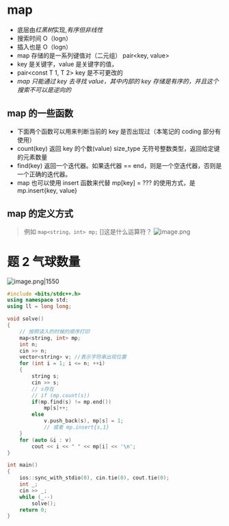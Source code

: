# map
- 底层由*红黑树*实现,*有序但非线性*
- 搜索时间 O（logn）
- 插入也是 O（logn） 
- map 存储的是一系列键值对（二元组） pair<key, value>
- key 是关键字，value 是关键字的值，
- pair<const T 1, T 2> key 是不可更改的
- *map 只能通过 key 去寻找 value，其中内部的 key 存储是有序的，并且这个搜索不可以是逆向的*
## map 的一些函数
- 下面两个函数可以用来判断当前的 key 是否出现过（本笔记的 coding 部分有使用）
- count(key) 返回 key 的个数(value) size_type 无符号整数类型，返回给定键的元素数量
- find(key) 返回一个迭代器。如果迭代器 == end，则是一个空迭代器，否则是一个正确的迭代器。
- map 也可以使用 insert 函数来代替 mp[key] = ??? 的使用方式，是 mp.insert{key, value}
## map 的定义方式
>例如 `map<string，int> mp;`
>[]这是什么运算符？ ![image.png](https://iili.io/JEh5CSS.png)
>



# 题 2 气球数量
![image.png|1550](https://iili.io/JEhA5zb.png)

``` cpp
#include <bits/stdc++.h>
using namespace std;
using ll = long long;

void solve()
{
    // 按照读入的时候的顺序打印
    map<string, int> mp;
    int n;
    cin >> n;
    vector<string> v; //表示字符串出现位置
    for (int i = 1; i <= n; ++i)
    {
        string s;
        cin >> s;
        // s存在
        // if (mp.count(s))
        if(mp.find(s) != mp.end())
            mp[s]++;
        else
            v.push_back(s), mp[s] = 1;
            // 或者 mp.insert{s,1}
    }
    for (auto &i : v)
        cout << i << " " << mp[i] << '\n';
}

int main()
{
    ios::sync_with_stdio(0), cin.tie(0), cout.tie(0);
    int _;
    cin >> _;
    while (_--)
        solve();
    return 0;
}
```